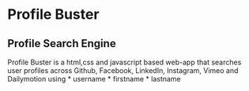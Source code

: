 # Profile Buster
## Profile Search Engine
<currently under development>
Profile Buster is a html,css and javascript based web-app that searches user profiles across Github, Facebook, LinkedIn, Instagram, Vimeo and Dailymotion using 
 * username
 * firstname
 * lastname
